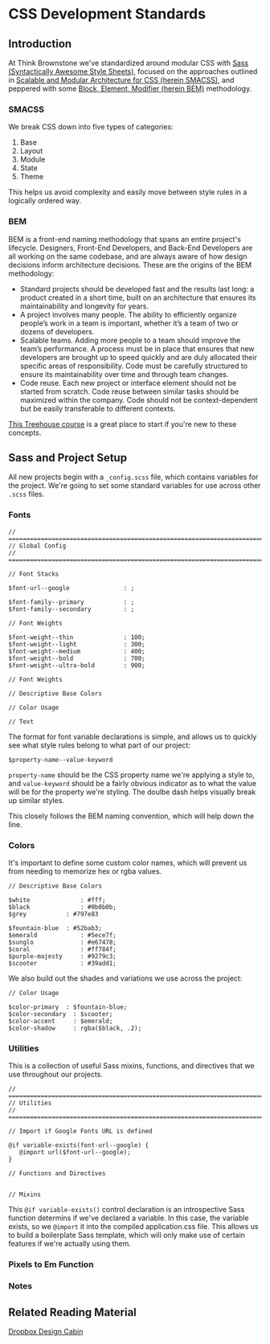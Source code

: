 # CSS Development Standards

## Introduction

At Think Brownstone we've standardized around modular CSS with [Sass (Syntactically Awesome Style Sheets)](http://sass-lang.com/), focused on the approaches outlined in [Scalable and Modular Architecture for CSS (herein SMACSS)](https://smacss.com/), and peppered with some [Block, Element, Modifier (herein BEM)](http://bem.info/
) methodology.

### SMACSS

We break CSS down into five types of categories:

1. Base
2. Layout
3. Module
4. State
5. Theme

This helps us avoid complexity and easily move between style rules in a logically ordered way. 

### BEM

BEM is a front-end naming methodology that spans an entire project's lifecycle. Designers, Front-End Developers, and Back-End Developers are all working on the same codebase, and are always aware of how design decisions inform architecture decisions. These are the origins of the BEM methodology:

* Standard projects should be developed fast and the results last long: a product created in a short time, built on an architecture that ensures its maintainability and longevity for years.
* A project involves many people. The ability to efficiently organize people’s work in a team is important, whether it’s a team of two or dozens of developers.
* Scalable teams. Adding more people to a team should improve the team’s performance. A process must be in place that ensures that new developers are brought up to speed quickly and are duly allocated their specific areas of responsibility. Code must be carefully structured to ensure its maintainability over time and through team changes.
* Code reuse. Each new project or interface element should not be started from scratch. Code reuse between similar tasks should be maximized within the company. Code should not be context-dependent but be easily transferable to different contexts. 

[This Treehouse course](http://teamtreehouse.com/library/modular-css-with-sass) is a great place to start if you're new to these concepts.

## Sass and Project Setup

All new projects begin with a `_config.scss` file, which contains variables for the project. We're going to set some standard variables for use across other `.scss` files.

### Fonts

```
// ==========================================================================
// Global Config
// ==========================================================================

// Font Stacks

$font-url--google       		: ;

$font-family--primary   		: ;
$font-family--secondary       	: ;

// Font Weights

$font-weight--thin            	: 100;
$font-weight--light           	: 300;
$font-weight--medium          	: 400;
$font-weight--bold            	: 700;
$font-weight--ultra-bold      	: 900;

// Font Weights

// Descriptive Base Colors

// Color Usage

// Text

```

The format for font variable declarations is simple, and allows us to quickly see what style rules belong to what part of our project:

`$property-name--value-keyword`

`property-name` should be the CSS property name we're applying a style to, and `value-keyword` should be a fairly obvious indicator as to what the value will be for the property we're styling. The doulbe dash helps visually break up similar styles.

This closely follows the BEM naming convention, which will help down the line.

### Colors

It's important to define some custom color names, which will prevent us from needing to memorize hex or rgba values.

```
// Descriptive Base Colors

$white          	: #fff;
$black          	: #0b0b0b;
$grey          	: #797e83

$fountain-blue 	: #52bab3;
$emerald        	: #5ece7f;
$sunglo         	: #e67478;
$coral          	: #ff784f;
$purple-majesty 	: #9279c3;
$scooter        	: #39add1;
```

We also build out the shades and variations we use across the project:

```
// Color Usage

$color-primary 	: $fountain-blue;
$color-secondary  : $scooter;
$color-accent     : $emerald;
$color-shadow     : rgba($black, .2);
```

### Utilities

This is a collection of useful Sass mixins, functions, and directives that we use throughout our projects.

```
// ==========================================================================
// Utilities
// ==========================================================================

// Import if Google Fonts URL is defined

@if variable-exists(font-url--google) {
   @import url($font-url--google);
}

// Functions and Directives


// Mixins
```

This `@if variable-exists()` control declaration is an introspective Sass function determins if we've declared a variable. In this case, the variable exists, so we `@import` it into the compiled application.css file. This allows us to build a boilerplate Sass template, which will only make use of certain features if we're actually using them.

### Pixels to Em Function



### Notes

## Related Reading Material

[Dropbox Design Cabin](https://medium.com/@_dte/building-the-dropbox-design-cabin-9fdec4356671)